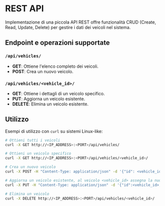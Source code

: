 # REST API

Implementazione di una piccola API REST offre funzionalità CRUD (Create, Read, Update, Delete) per gestire i dati dei veicoli nel sistema.

## Endpoint e operazioni supportate

### `/api/vehicles/`

- **GET**: Ottiene l'elenco completo dei veicoli.
- **POST**: Crea un nuovo veicolo.

### `/api/vehicles/<vehicle_id>/`

- **GET**: Ottiene i dettagli di un veicolo specifico.
- **PUT**: Aggiorna un veicolo esistente.
- **DELETE**: Elimina un veicolo esistente.

## Utilizzo

Esempi di utilizzo con `curl` su sistemi Linux-like:

```bash
# Ottieni tutti i veicoli
curl -X GET http://<IP_ADDRESS>:<PORT>/api/vehicles/

# Ottieni un veicolo specifico
curl -X GET http://<IP_ADDRESS>:<PORT>/api/vehicles/<vehicle_id>/

# Crea un nuovo veicolo
curl -X POST -H "Content-Type: application/json" -d '{"id": <vehicle_id>, "latitude": <latitude>, "longitude": <longitude>}' http://<IP>:<PORT>/api/vehicles/

# Aggiorna un veicolo esistente, al veicolo <vehicle_id> assegna la nuova posizione
curl -X PUT -H "Content-Type: application/json" -d '{"id":<vehicle_id>,"latitude": <latitude>, "longitude": <longitude>}' http://<IP_ADDRESS>:<PORT>/api/vehicles/<vehicle_id>/

# Elimina un veicolo
curl -X DELETE http://<IP_ADDRESS>:<PORT>/api/vehicles/<vehicle_id>/
```




